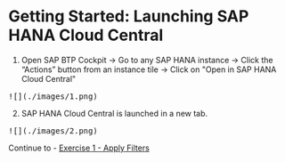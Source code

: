 # Getting Started: Launching SAP HANA Cloud Central

1. Open SAP BTP Cockpit -> Go to any SAP HANA instance -> Click the “Actions” button from an instance tile -> Click on "Open in SAP HANA Cloud Central"
<kbd>
    ![](./images/1.png)
</kbd>

2. SAP HANA Cloud Central is launched in a new tab.
<kbd>
    ![](./images/2.png)
</kbd>
  

Continue to - [Exercise 1 - Apply Filters](../ex1/README.md)
